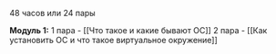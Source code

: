 48 часов или 24 пары

 **Модуль 1:**
	 1 пара - [[Что такое и какие бывают ОС]]
	 2 пара - [[Как установить ОС и что такое виртуальное окружение]]
	 
